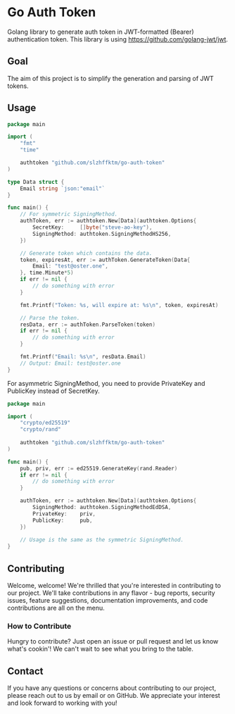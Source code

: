 # Go Auth Token

Golang library to generate auth token in JWT-formatted (Bearer) authentication token.
This library is using https://github.com/golang-jwt/jwt.

## Goal

The aim of this project is to simplify the generation and parsing of JWT tokens.

## Usage

```go
package main

import (
	"fmt"
	"time"

	authtoken "github.com/slzhffktm/go-auth-token"
)

type Data struct {
	Email string `json:"email"`
}

func main() {
	// For symmetric SigningMethod.
	authToken, err := authtoken.New[Data](authtoken.Options{
		SecretKey:     []byte("steve-ao-key"),
		SigningMethod: authtoken.SigningMethodHS256,
	})

	// Generate token which contains the data.
	token, expiresAt, err := authToken.GenerateToken(Data{
		Email: "test@oster.one",
	}, time.Minute*5)
	if err != nil {
		// do something with error
	}

	fmt.Printf("Token: %s, will expire at: %s\n", token, expiresAt)

	// Parse the token.
	resData, err := authToken.ParseToken(token)
	if err != nil {
		// do something with error
	}

	fmt.Printf("Email: %s\n", resData.Email)
	// Output: Email: test@oster.one
}
```

For asymmetric SigningMethod, you need to provide PrivateKey and PublicKey instead of SecretKey.

```go
package main

import (
	"crypto/ed25519"
	"crypto/rand"
	
	authtoken "github.com/slzhffktm/go-auth-token"
)

func main() {
	pub, priv, err := ed25519.GenerateKey(rand.Reader)
	if err != nil {
		// do something with error
    }

	authToken, err := authtoken.New[Data](authtoken.Options{
		SigningMethod: authtoken.SigningMethodEdDSA,
		PrivateKey:    priv,
		PublicKey:     pub,
	})
	
	// Usage is the same as the symmetric SigningMethod.
}
```

## Contributing

Welcome, welcome! We're thrilled that you're interested in contributing to our project.
We'll take contributions in any flavor - bug reports, security issues, feature suggestions, documentation improvements, and code contributions are all on the menu.

### How to Contribute

Hungry to contribute? Just open an issue or pull request and let us know what's cookin'! We can't wait to see what you bring to the table.

## Contact

If you have any questions or concerns about contributing to our project, please reach out to us by email or on GitHub. We appreciate your interest and look forward to working with you!
